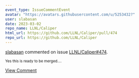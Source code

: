 ```yaml
---
event_type: IssueCommentEvent
avatar: "https://avatars.githubusercontent.com/u/5253432?"
user: slabasan
date: 2023-03-02
repo_name: LLNL/Caliper
html_url: https://github.com/LLNL/Caliper/pull/474
repo_url: https://github.com/LLNL/Caliper
---
```


<a href='https://github.com/slabasan' target='_blank'>slabasan</a> commented on issue <a href='https://github.com/LLNL/Caliper/pull/474' target='_blank'>LLNL/Caliper#474</a>.

<small>Yes this is ready to be merged....</small>

<a href='https://github.com/LLNL/Caliper/pull/474' target='_blank'>View Comment</a>
